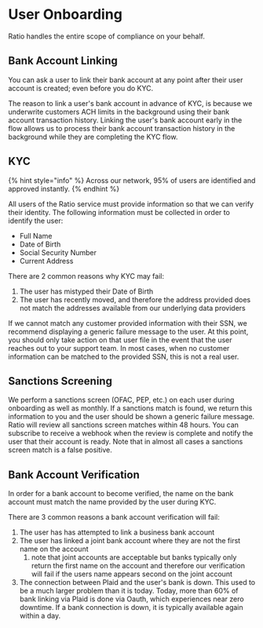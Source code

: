 # User Onboarding

Ratio handles the entire scope of compliance on your behalf.



## Bank Account Linking

You can ask a user to link their bank account at any point after their user account is created; even before you do KYC.&#x20;

The reason to link a user's bank account in advance of KYC, is because we underwrite customers ACH limits in the background using their bank account transaction history. Linking the user's bank account early in the flow allows us to process their bank account transaction history in the background while they are completing the KYC flow.

## KYC

{% hint style="info" %}
Across our network, 95% of users are identified and approved instantly. &#x20;
{% endhint %}

All users of the Ratio service must provide information so that we can verify their identity.  The following information must be collected in order to identify the user:

* Full Name
* Date of Birth
* Social Security Number
* Current Address

There are 2 common reasons why KYC may fail:

1. The user has mistyped their Date of Birth
2. The user has recently moved, and therefore the address provided does not match the addresses available from our underlying data providers

If we cannot match any customer provided information with their SSN, we recommend displaying a generic failure message to the user.  At this point, you should only take action on that user file in the event that the user reaches out to your support team.  In most cases, when no customer information can be matched to the provided SSN, this is not a real user.



## Sanctions Screening

We perform a sanctions screen (OFAC, PEP, etc.) on each user during onboarding as well as monthly.  If a sanctions match is found, we return this information to you and the user should be shown a generic failure message.  Ratio will review all sanctions screen matches within 48 hours.  You can subscribe to receive a webhook when the review is complete and notify the user that their account is ready.  Note that in almost all cases a sanctions screen match is a false positive.

## Bank Account Verification

In order for a bank account to become verified, the name on the bank account must match the name provided by the user during KYC. &#x20;

There are 3 common reasons a bank account verification will fail:

1. The user has has attempted to link a business bank account
2. The user has linked a joint bank account where they are not the first name on the account
   1. note that joint accounts are acceptable but banks typically only return the first name on the account and therefore our verification will fail if the users name appears second on the joint account
3. The connection between Plaid and the user's bank is down.  This used to be a much larger problem than it is today.  Today, more than 60% of bank linking via Plaid is done via Oauth, which experiences near zero downtime. If a bank connection is down, it is typically available again within a day. &#x20;
